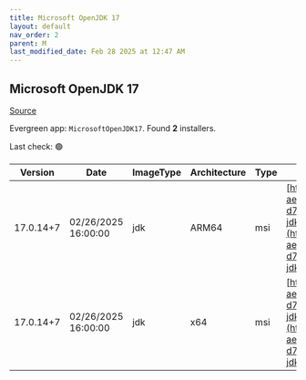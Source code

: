 ```yaml
---
title: Microsoft OpenJDK 17
layout: default
nav_order: 2
parent: M
last_modified_date: Feb 28 2025 at 12:47 AM
---
```


## Microsoft OpenJDK 17

[Source](https://www.microsoft.com/openjdk)

Evergreen app: `MicrosoftOpenJDK17`. Found **2** installers.

Last check: 🟢

| Version   | Date                | ImageType | Architecture | Type | URI                                                                                                                                                                                                                                                                                                                                                |
| --------- | ------------------- | --------- | ------------ | ---- | -------------------------------------------------------------------------------------------------------------------------------------------------------------------------------------------------------------------------------------------------------------------------------------------------------------------------------------------------- |
| 17.0.14+7 | 02/26/2025 16:00:00 | jdk       | ARM64        | msi  | [https://download.visualstudio.microsoft.com/download/pr/3f0cb080-ae0d-4fe6-b051-d7f558364e48/4ac561214f6e12ea455c67398071f93f/microsoft-jdk-17.0.14-windows-aarch64.msi](https://download.visualstudio.microsoft.com/download/pr/3f0cb080-ae0d-4fe6-b051-d7f558364e48/4ac561214f6e12ea455c67398071f93f/microsoft-jdk-17.0.14-windows-aarch64.msi) |
| 17.0.14+7 | 02/26/2025 16:00:00 | jdk       | x64          | msi  | [https://download.visualstudio.microsoft.com/download/pr/3f0cb080-ae0d-4fe6-b051-d7f558364e48/afac52b905762a9ca8b11fa1299622b3/microsoft-jdk-17.0.14-windows-x64.msi](https://download.visualstudio.microsoft.com/download/pr/3f0cb080-ae0d-4fe6-b051-d7f558364e48/afac52b905762a9ca8b11fa1299622b3/microsoft-jdk-17.0.14-windows-x64.msi)         |
